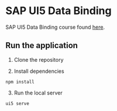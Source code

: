 # SAP UI5 Data Binding

SAP UI5 Data Binding course found [here](https://sapui5.hana.ondemand.com/#/topic/e5310932a71f42daa41f3a6143efca9c).

## Run the application

1. Clone the repository

2. Install dependencies

```
npm install
```

3. Run the local server

```
ui5 serve
```